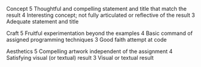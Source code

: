 Concept
5 Thoughtful and compelling statement and title that match the result
4 Interesting concept; not fully articulated or reflective of the result 
3 Adequate statement and title

Craft
5 Fruitful experimentation beyond the examples
4 Basic command of assigned programming techniques
3 Good faith attempt at code

Aesthetics
5 Compelling artwork independent of the assignment
4 Satisfying visual (or textual) result
3 Visual or textual result
